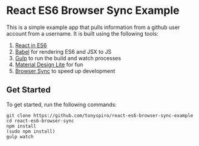 React ES6 Browser Sync Example
===
This is a simple example app that pulls information from a github user account from a username.  It is built using the following tools:

1. [React in ES6](https://github.com/facebook/react)
2. [Babel](https://github.com/babel/babel) for rendering ES6 and JSX to JS
3. [Gulp](https://github.com/gulpjs/gulp) to run the build and watch processes
4. [Material Design Lite](https://github.com/google/material-design-lite) for fun
5. [Browser Sync](https://github.com/BrowserSync/browser-sync) to speed up development

Get Started
----
To get started, run the following commands:
```
git clone https://github.com/tonyspiro/react-es6-browser-sync-example
cd react-es6-browser-sync
npm install
(sudo npm install)
gulp watch
```

